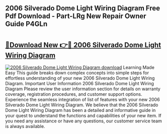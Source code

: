 ## 2006 Silverado Dome Light Wiring Diagram Free Pdf Download - Part-LRg New Repair Owner Guide P4GLn

# <h2><a href="http://dfq88m.blite.top/?on=2006+Silverado+Dome+Light+Wiring+Diagram">🔗Download New 👉🔴 2006 Silverado Dome Light Wiring Diagram</a></h2>

[![2006 Silverado Dome Light Wiring Diagram download](https://i.imgur.com/lujVjoI.png)](http://dfq88m.blite.top/?on=2006+Silverado+Dome+Light+Wiring+Diagram)
Learning Made Easy This guide breaks down complex concepts into simple steps for effortless understanding of your new 2006 Silverado Dome Light Wiring Diagram. Important User Information 2006 Silverado Dome Light Wiring Diagram Please review the user information section for details on warranty coverage, registration procedures, and customer support options. Experience the seamless integration of list of features with your new 2006 Silverado Dome Light Wiring Diagram. We believe that the 2006 Silverado Dome Light Wiring Diagram has been a detailed and informative guide in your quest to understand the functions and capabilities of your new item. If you need any assistance or have any questions, our customer service team is always available.
